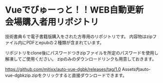 # Vueでびゅーっと！！WEB自動更新　会場購入者用リポジトリ

技術書典６で電子書籍版購入をされた方専用のリポジトリです。
内容物はzipファイル内にPDFとepubの２種類が含まれています。

リポジトリをclone後にパスワードつきzipファイルを所定のパスワードを使用し解凍してご使用ください。
zipのみのダウンロードリンクも用意しておきます。

https://github.com/mitixx/auto-vue-dgbk/releases/tag/1.0
Assets内auto-vue-dgbkzip.zipをクリックすると直接ダウンロードできます。
